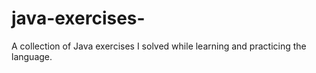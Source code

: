 # java-exercises-
A collection of Java exercises I solved while learning and practicing the language.
